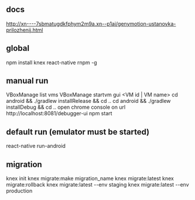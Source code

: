 ## docs
http://xn----7sbmatugdkfphym2m9a.xn--p1ai/genymotion-ustanovka-prilozhenij.html


## global
npm install knex react-native rnpm -g

## manual run
VBoxManage list vms
VBoxManage startvm gui <VM id | VM name>
cd android && ./gradlew installRelease && cd ..
cd android && ./gradlew installDebug && cd ..
open chrome console on url http://localhost:8081/debugger-ui
npm start

## default run (emulator must be started)
react-native run-android

## migration
knex init
knex migrate:make migration_name
knex migrate:latest
knex migrate:rollback
knex migrate:latest --env staging
knex migrate:latest --env production
